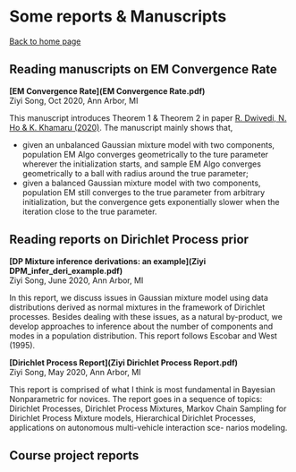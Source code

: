 <h1>Some reports & Manuscripts</h1>

[Back to home page](README.md)

## Reading manuscripts on EM Convergence Rate

**[EM Convergence Rate](EM Convergence Rate.pdf)**\
Ziyi Song, Oct 2020, Ann Arbor, MI

This manuscript introduces Theorem 1 & Theorem 2 in paper [R. Dwivedi, N. Ho & K. Khamaru (2020)](https://arxiv.org/abs/1810.00828). The manuscript mainly shows that,
  - given an unbalanced Gaussian mixture model with two components, population EM Algo converges geometrically to the ture parameter wherever the initialization starts, and sample EM Algo converges geometrically to a ball with radius around the true parameter;
  - given a balanced Gaussian mixture model with two components, population EM still converges to the true parameter from arbitrary initialization, but the convergence gets exponentially slower when the iteration close to the true parameter.




## Reading reports on Dirichlet Process prior

**[DP Mixture inference derivations: an example](Ziyi DPM_infer_deri_example.pdf)**\
Ziyi Song, June 2020, Ann Arbor, MI

In this report, we discuss issues in Gaussian mixture model using data distributions derived as normal mixtures in the framework of Dirichlet processes. Besides dealing with these issues, as a natural by-product, we develop approaches to inference about the number of components and modes in a population distribution. This report follows Escobar and West (1995).


**[Dirichlet Process Report](Ziyi Dirichlet Process Report.pdf)**\
Ziyi Song, May 2020, Ann Arbor, MI
               
This report is comprised of what I think is most fundamental in Bayesian Nonparametric for novices. The report goes in a sequence of topics: Dirichlet Processes, Dirichlet Process Mixtures, Markov Chain Sampling for Dirichlet Process Mixture models, Hierarchical Dirichlet Processes, applications on autonomous multi-vehicle interaction sce- narios modeling.


## Course project reports


